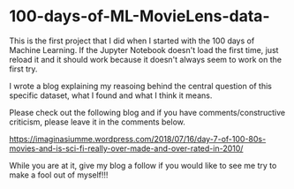 # 100-days-of-ML-MovieLens-data-


This is the first project that I did when I started with the 100 days of Machine Learning. If the Jupyter Notebook doesn't load the first time, just reload it and it should work because it doesn't always seem to work on the first try.

I wrote a blog explaining my reasoing behind the central question of this specific dataset, what I found and what I think it means. 

Please check out the following blog and if you have comments/constructive criticism, please leave it in the comments below. 

https://imaginasiumme.wordpress.com/2018/07/16/day-7-of-100-80s-movies-and-is-sci-fi-really-over-made-and-over-rated-in-2010/

While you are at it, give my blog a follow if you would like to see me try to make a fool out of myself!!!
